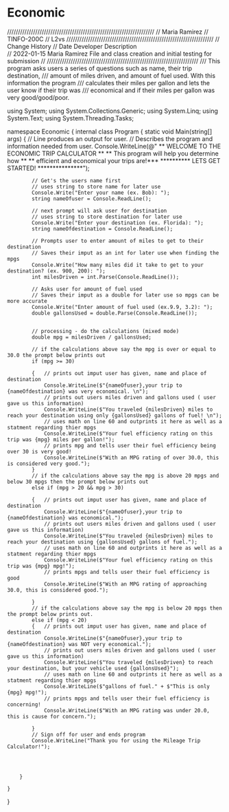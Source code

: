 # Economic
////////////////////////////////////////////////////////////////////
// Maria Ramirez
// TINFO-200C
// L2vs
////////////////////////////////////////////////////////////////////
// Change History
// Date              Developer         Description           
// 2022-01-15        Maria Ramirez     File and class creation and initial testing for submission
//
//////////////////////////////////////////////////////////////////////
/// This program asks users a series of questions such as name, their trip destination,
/// amount of miles driven, and amount of fuel used. With this information the program
/// calculates their miles per gallon and lets the user know if their trip was 
/// economical and if their miles per gallon was very good/good/poor.



using System;
using System.Collections.Generic;
using System.Linq;
using System.Text;
using System.Threading.Tasks;


namespace Economic
{
    internal class Program
    {
        static void Main(string[] args)
        {
            // Line produces an output for user.
            // Describes the program and information needed from user.
            Console.WriteLine(@"
            ** WELCOME TO THE ECONOMIC TRIP CALCULATOR **
            ** This program will help you determine how **
            ** efficient and economical your trips are!***
            ********** LETS GET STARTED! ***************");

            // Get's the users name first
            // uses string to store name for later use
            Console.Write("Enter your name (ex. Bob): ");
            string nameOfuser = Console.ReadLine();

            // next prompt will ask user for destination
            // uses string to store destination for later use
            Console.Write("Enter your destination (ex. Florida): ");
            string nameOfdestination = Console.ReadLine();

            // Prompts user to enter amount of miles to get to their destination
            // Saves their imput as an int for later use when finding the mpgs
            Console.Write("How many miles did it take to get to your destination? (ex. 900, 200): ");
            int milesDriven = int.Parse(Console.ReadLine());

            // Asks user for amount of fuel used
            // Saves their imput as a double for later use so mpgs can be more accurate
            Console.Write("Enter amount of fuel used (ex.9.9, 3.2): ");
            double gallonsUsed = double.Parse(Console.ReadLine());


            // processing - do the calculations (mixed mode)
            double mpg = milesDriven / gallonsUsed;

            // if the calculations above say the mpg is over or equal to 30.0 the prompt below prints out
            if (mpg >= 30)

            {   // prints out imput user has given, name and place of destination
                Console.WriteLine($"{nameOfuser},your trip to {nameOfdestination} was very economical. \n");
                // prints out users miles driven and gallons used ( user gave us this information)
                Console.WriteLine($"You traveled {milesDriven} miles to reach your destination using only {gallonsUsed} gallons of fuel! \n");
                // uses math on line 60 and outprints it here as well as a statment regarding thier mpgs
                Console.WriteLine($"Your fuel efficiency rating on this trip was {mpg} miles per gallon!");
                // prints mpg and tells user their fuel efficiency being over 30 is very good!
                Console.WriteLine($"With an MPG rating of over 30.0, this is considered very good.");
            }
            // if the calculations above say the mpg is above 20 mpgs and below 30 mpgs then the prompt below prints out
            else if (mpg > 20 && mpg > 30)

            {   // prints out imput user has given, name and place of destination
                Console.WriteLine($"{nameOfuser},your trip to {nameOfdestination} was economical.");
                // prints out users miles driven and gallons used ( user gave us this information)
                Console.WriteLine($"You traveled {milesDriven} miles to reach your destination using {gallonsUsed} gallons of fuel.");
                // uses math on line 60 and outprints it here as well as a statment regarding thier mpgs
                Console.WriteLine($"Your fuel efficiency rating on this trip was {mpg} mpg!");
                // prints mpgs and tells user their fuel efficiency is good
                Console.WriteLine($"With an MPG rating of approaching 30.0, this is considered good.");

            }
            // if the calculations above say the mpg is below 20 mpgs then the prompt below prints out.
            else if (mpg < 20)
            {   // prints out imput user has given, name and place of destination
                Console.WriteLine($"{nameOfuser},your trip to {nameOfdestination} was NOT very economical.");
                // prints out users miles driven and gallons used ( user gave us this information)
                Console.WriteLine($"You traveled {milesDriven} to reach your destination, but your vehicle used {gallonsUsed}");
                // uses math on line 60 and outprints it here as well as a statment regarding thier mpgs
                Console.WriteLine($"gallons of fuel." + $"This is only {mpg} mpg!");
                // prints mpgs and tells user their fuel efficiency is concerning!
                Console.WriteLine($"With an MPG rating was under 20.0, this is cause for concern.");

            }
            // Sign off for user and ends program
            Console.WriteLine("Thank you for using the Mileage Trip Calculator!");




        }

    }
}
